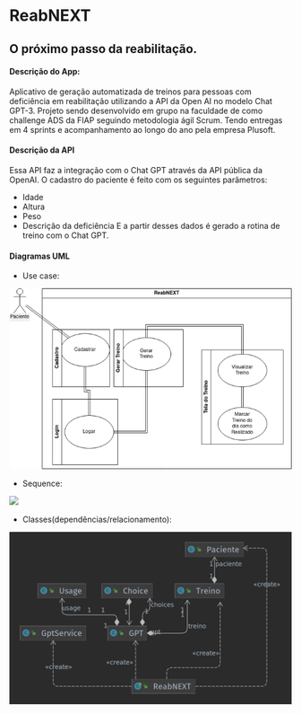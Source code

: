 # ReabNEXT
## O próximo passo da reabilitação.

#### Descrição do App:
Aplicativo de geração automatizada de treinos para pessoas com deficiência em reabilitação utilizando a API da Open AI no modelo Chat GPT-3.
Projeto sendo desenvolvido em grupo na faculdade de como challenge ADS da FIAP seguindo metodologia ágil Scrum. Tendo entregas em 4 sprints e acompanhamento ao longo do ano pela empresa Plusoft.

#### Descrição da API
Essa API faz a integração com o Chat GPT através da API pública da OpenAI.
O cadastro do paciente é feito com os seguintes parâmetros:
- Idade
- Altura
- Peso
- Descrição da deficiência
E a partir desses dados é gerado a rotina de treino com o Chat GPT.
#### Diagramas UML
- Use case:

![](https://github.com/nwrn/ReabNEXT-API/blob/main/documentacao/reabnext_usecase_diagram.png?raw=true)

- Sequence:

![](https://github.com/xBrokenBrainx/ReabNEXT-API/blob/main/documentacao/reabnext_sequence_diagram.png?raw=true)

- Classes(dependências/relacionamento):

![](https://github.com/nwrn/ReabNEXT-API/blob/main/documentacao/ReabNext_umlClassDiagram_dependencies.png?raw=true)
